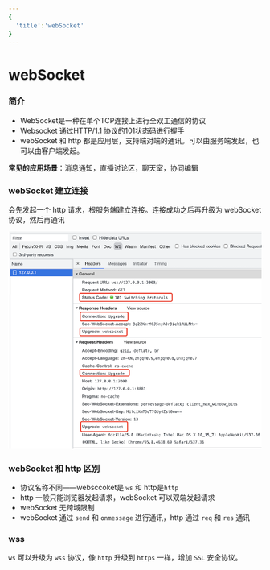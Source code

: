 ```yaml
---
{
  'title':'webSocket'
}
---
```

# webSocket

### 简介

- WebSocket是一种在单个TCP连接上进行全双工通信的协议
- Websocket 通过HTTP/1.1 协议的101状态码进行握手
- webSocket 和 http 都是应用层，支持端对端的通讯。可以由服务端发起，也可以由客户端发起。<br>

**常见的应用场景**：消息通知，直播讨论区，聊天室，协同编辑

### webSocket 建立连接

会先发起一个 http 请求，根服务端建立连接。连接成功之后再升级为 webSocket 协议，然后再通讯

![](/http/ws连接.png)

### webSocket 和 http 区别

- 协议名称不同——websccoket是 `ws` 和 http是`http`
- http 一般只能浏览器发起请求，webSocket 可以双端发起请求
- webSocket 无跨域限制
- webSocket 通过 `send` 和 `onmessage` 进行通讯，http 通过 `req` 和 `res` 通讯

### wss

`ws` 可以升级为 `wss` 协议，像 `http` 升级到 `https` 一样，增加 `SSL` 安全协议。
